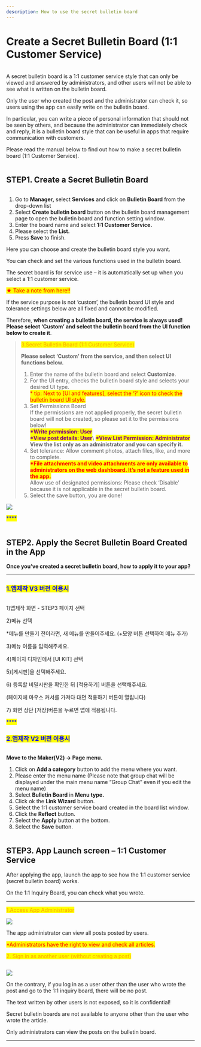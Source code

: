 ```yaml
---
description: How to use the secret bulletin board
---
```


# Create a Secret Bulletin Board (1:1 Customer Service)

<figure><img src="../../../.gitbook/assets/구분선.PNG" alt=""><figcaption></figcaption></figure>

A secret bulletin board is a 1:1 customer service style that can only be viewed and answered by administrators, and other users will not be able to see what is written on the bulletin board.

Only the user who created the post and the administrator can check it, so users using the app can easily write on the bulletin board.

In particular, you can write a piece of personal information that should not be seen by others, and because the administrator can immediately check and reply, it is a bulletin board style that can be useful in apps that require communication with customers.

Please read the manual below to find out how to make a secret bulletin board (1:1 Customer Service).

<figure><img src="../../../.gitbook/assets/구분선.PNG" alt=""><figcaption></figcaption></figure>

## STEP1.  Create a Secret Bulletin Board

<figure><img src="../../../.gitbook/assets/image (11).png" alt=""><figcaption></figcaption></figure>

1. Go to **Manager,** select **Services** and click on **Bulletin Board** from the drop-down list
2. Select **Create bulletin board** button on the bulletin board management page to open the bulletin board and function setting window.
3. Enter the board name and select **1:1 Customer Service.**
4. Please select the **List.**
5. Press **Save** to finish.



Here you can choose and create the bulletin board style you want.

You can check and set the various functions used in the bulletin board.

The secret board is for service use – it is automatically set up when you select a 1:1 customer service.

<mark style="color:red;">★ Take a note from here!!</mark>

If the service purpose is not ‘custom’, the bulletin board UI style and tolerance settings below are all fixed and cannot be modified.

Therefore, **when creating a bulletin board, the service is always used! Please select ‘Custom’ and select the bulletin board from the UI function below to create it**.

> <mark style="color:orange;">3.Secret Bulletin Board (1:1 Customer Service)</mark>
>
> **Please select ‘Custom’ from the service, and then select UI functions below.**
>
> 1. Enter the name of the bulletin board and select **Customize**.
> 2. For the UI entry, checks the bulletin board style and selects your desired UI type.\
>    <mark style="color:red;">\* tip: Next to \[UI and features], select the ‘?’ icon to check the bulletin board UI style.</mark>
> 3. Set Permissions Board\
>    If the permissions are not applied properly, the secret bulletin board will not be created, so please set it to the permissions below!\
>    <mark style="color:purple;">**\*Write permission: User**</mark>\
>    <mark style="color:purple;">**\*View post details: User**</mark>\ <mark style="color:purple;"></mark><mark style="color:purple;">**\*View List Permission: Administrator**</mark>\
>    **View the list only as an administrator and you can specify it.**
> 4. Set tolerance: Allow comment photos, attach files, like, and more to complete.\
>    <mark style="color:red;">**\*File attachments and video attachments are only available to administrators on the web dashboard. It’s not a feature used in the app.**</mark>\
>    Allow use of designated permissions: Please check ‘Disable’ because it is not applicable in the secret bulletin board.
> 5. Select the save button, you are done!

![](https://support.swing2app.com/wp-content/uploads/2018/09/b96.png)

<mark style="color:blue;">****</mark>

<figure><img src="../../../.gitbook/assets/구분선.PNG" alt=""><figcaption></figcaption></figure>

## STEP2. Apply the Secret Bulletin Board Created in the App

**Once you’ve created a secret bulletin board, how to apply it to your app?**

****

### <mark style="color:blue;">**1.앱제작 V3 버전 이용시**</mark>

<figure><img src="../../../.gitbook/assets/image (3).png" alt=""><figcaption></figcaption></figure>

1\)앱제작 화면 - STEP3 페이지 선택

2\)메뉴 선택

\*메뉴를 만들기 전이라면, 새 메뉴를 만들어주세요. (+모양 버튼 선택하여 메뉴 추가)

3\)메뉴 이름을 입력해주세요.

4\)페이지 디자인에서 \[UI KIT] 선택

5\)\[게시판]을 선택해주세요.&#x20;

6\) 등록할 비밀시판을 확인한 뒤 \[적용하기] 버튼을 선택해주세요.&#x20;

(페이지에 마우스 커서를 가져다 대면 적용하기 버튼이 열립니다)

7\) 화면 상단 \[저장]버튼을 누르면 앱에 적용됩니다.

<mark style="color:blue;">****</mark>

### <mark style="color:blue;">**2.앱제작 V2 버전 이용시**</mark>

<figure><img src="../../../.gitbook/assets/image (9).png" alt=""><figcaption></figcaption></figure>

**Move to the Maker(V2) → Page menu.**

1. Click on **Add a category** button to add the menu where you want.
2. Please enter the menu name (Please note that group chat will be displayed under the main menu name “Group Chat” even if you edit the menu name)
3. Select **Bulletin Board** in **Menu type.**
4. Click ok the **Link Wizard** button.
5. Select the 1:1 customer service board created in the board list window.
6. Click the **Reflect** button.
7. Select the **Apply** button at the bottom.
8. Select the **Save** button.

<figure><img src="../../../.gitbook/assets/구분선.PNG" alt=""><figcaption></figcaption></figure>

## STEP3. App Launch screen – 1:1 Customer Service

After applying the app, launch the app to see how the 1:1 customer service (secret bulletin board) works.

On the 1:1 Inquiry Board, you can check what you wrote.

****

<mark style="color:orange;">1.Access App Administrator</mark>

![](https://support.swing2app.com/wp-content/uploads/2018/09/sc3-1.png)

The app administrator can view all posts posted by users.

<mark style="color:red;">\*Administrators have the right to view and check all articles.</mark>

<mark style="color:red;"></mark>

<mark style="color:orange;">2. Sign in as another user (without creating a post)</mark>

<figure><img src="../../../.gitbook/assets/sc1-1 (1).png" alt=""><figcaption></figcaption></figure>

![](https://support.swing2app.com/wp-content/uploads/2018/09/sc2-1.png)

On the contrary, if you log in as a user other than the user who wrote the post and go to the 1:1 inquiry board, there will be no post.

The text written by other users is not exposed, so it is confidential!

Secret bulletin boards are not available to anyone other than the user who wrote the article.

Only administrators can view the posts on the bulletin board.

***
